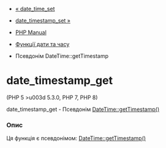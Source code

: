 - [« date_time_set](function.date-time-set.md)
- [date_timestamp_set »](function.date-timestamp-set.md)

- [PHP Manual](index.md)
- [Функції дати та часу](ref.datetime.md)
- Псевдонім DateTime::getTimestamp

# date_timestamp_get

(PHP 5 \>u003d 5.3.0, PHP 7, PHP 8)

date_timestamp_get - Псевдонім
[DateTime::getTimestamp()](datetime.gettimestamp.md)

### Опис

Ця функція є псевдонімом:
[DateTime::getTimestamp()](datetime.gettimestamp.md)
